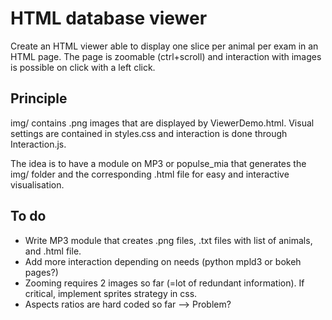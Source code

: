 # HTML database viewer

Create an HTML viewer able to display one slice per animal 
per exam in an HTML page. The page is zoomable (ctrl+scroll) and interaction with images is possible on click with a left click.

## Principle

img/ contains .png images that are displayed by ViewerDemo.html. Visual settings are contained in styles.css and interaction is done through Interaction.js.

The idea is to have a module on MP3 or populse_mia that generates the img/ folder and the corresponding .html file for easy and interactive visualisation.

## To do
* Write MP3 module that creates .png files, .txt files with list of animals, and .html file.
* Add more interaction depending on needs (python mpld3 or bokeh pages?)
* Zooming requires 2 images so far (=lot of redundant information). If critical, implement sprites strategy in css.
* Aspects ratios are hard coded so far --> Problem?
